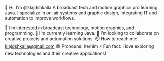 👋 Hi, I’m @klajdshkalla
A broadcast tech and motion graphics pro learning Java. I specialize in on-air systems and graphic design, integrating IT and automation to improve workflows.

👀 I’m interested in broadcast technology, motion graphics, and programming.
🌱 I’m currently learning Java.
💞️ I’m looking to collaborate on creative projects and automation solutions.
📫 How to reach me: klajdshkalla@gmail.com
😄 Pronouns: he/him
⚡ Fun fact: I love exploring new technologies and their creative applications!
